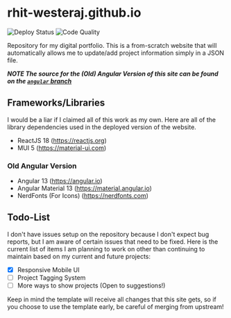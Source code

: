 # rhit-westeraj.github.io

![Deploy Status](https://github.com/rhit-westeraj/rhit-westeraj.github.io/actions/workflows/deploy.yml/badge.svg?branch=deploy)
![Code Quality](https://github.com/rhit-westeraj/rhit-westeraj.github.io/actions/workflows/codeql-analysis.yml/badge.svg)

Repository for my digital portfolio. This is a from-scratch website that will automatically allows me to update/add project information simply in a JSON file.

***NOTE The source for the (Old) Angular Version of this site can be found on the [`angular` branch](https://github.com/rhit-westeraj/rhit-westeraj.github.io/tree/angular)***

## Frameworks/Libraries

I would be a liar if I claimed all of this work as my own. Here are all of the library dependencies used in the deployed version of the website.

- ReactJS 18 (<https://reactjs.org>)
- MUI 5 (<https://material-ui.com>)

### Old Angular Version

- Angular 13 (<https://angular.io>)
- Angular Material 13 (<https://material.angular.io>)
- NerdFonts (For Icons) (<https://nerdfonts.com>)

## Todo-List

I don't have issues setup on the repository because I don't expect bug reports, but I am aware of certain issues that need to be fixed. Here is the current list of items I am planning to work on other than continuing to maintain based on my current and future projects:

- [x] Responsive Mobile UI
- [ ] Project Tagging System
- [ ] More ways to show projects (Open to suggestions!)

Keep in mind the template will receive all changes that this site gets, so if you choose to use the template early, be careful of merging from upstream!
